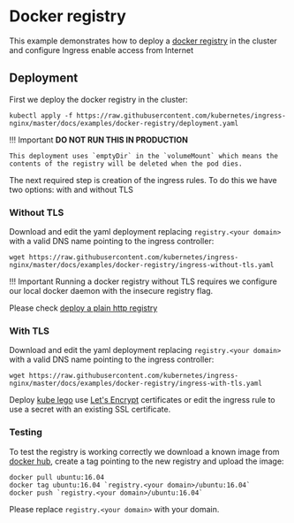 # Docker registry

This example demonstrates how to deploy a [docker registry](https://github.com/docker/distribution) in the cluster and configure Ingress enable access from Internet

## Deployment

First we deploy the docker registry in the cluster:

```console
kubectl apply -f https://raw.githubusercontent.com/kubernetes/ingress-nginx/master/docs/examples/docker-registry/deployment.yaml
```

!!! Important
    **DO NOT RUN THIS IN PRODUCTION**

    This deployment uses `emptyDir` in the `volumeMount` which means the contents of the registry will be deleted when the pod dies.

The next required step is creation of the ingress rules. To do this we have two options: with and without TLS

### Without TLS

Download and edit the yaml deployment replacing `registry.<your domain>` with a valid DNS name pointing to the ingress controller:

```console
wget https://raw.githubusercontent.com/kubernetes/ingress-nginx/master/docs/examples/docker-registry/ingress-without-tls.yaml
```

!!! Important
    Running a docker registry without TLS requires we configure our local docker daemon with the insecure registry flag.

Please check [deploy a plain http registry](https://docs.docker.com/registry/insecure/#deploy-a-plain-http-registry)

### With TLS

Download and edit the yaml deployment replacing `registry.<your domain>` with a valid DNS name pointing to the ingress controller:

```console
wget https://raw.githubusercontent.com/kubernetes/ingress-nginx/master/docs/examples/docker-registry/ingress-with-tls.yaml
```

Deploy [kube lego](https://github.com/jetstack/kube-lego) use [Let's Encrypt](https://letsencrypt.org/) certificates or edit the ingress rule to use a secret with an existing SSL certificate.

### Testing

To test the registry is working correctly we download a known image from [docker hub](https://hub.docker.com), create a tag pointing to the new registry and upload the image:

```console
docker pull ubuntu:16.04
docker tag ubuntu:16.04 `registry.<your domain>/ubuntu:16.04`
docker push `registry.<your domain>/ubuntu:16.04`
```

Please replace `registry.<your domain>` with your domain.

